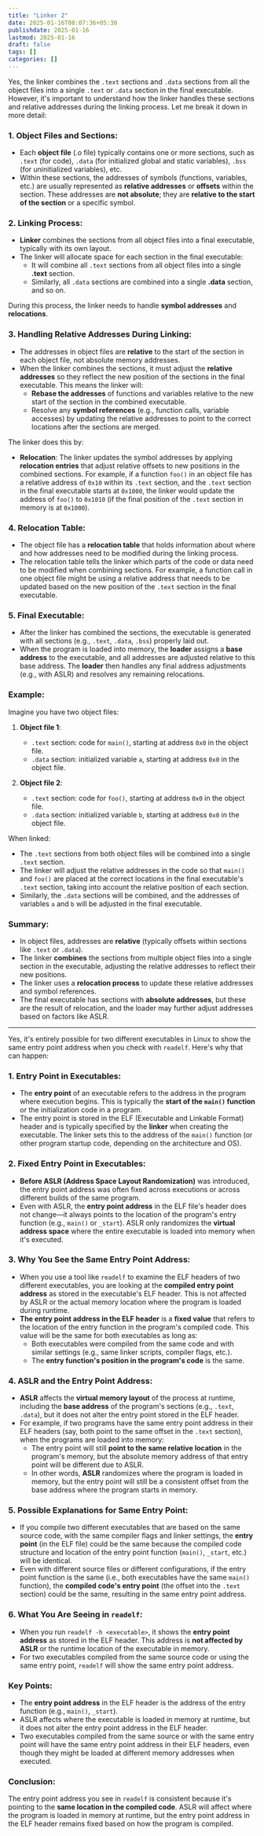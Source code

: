 ```yaml
---
title: "Linker 2"
date: 2025-01-16T08:07:36+05:30
publishdate: 2025-01-16
lastmod: 2025-01-16
draft: false
tags: []
categories: []
---
```

Yes, the linker combines the `.text` sections and `.data` sections from all the object files into a single `.text` or `.data` section in the final executable. However, it's important to understand how the linker handles these sections and relative addresses during the linking process. Let me break it down in more detail:

### 1. **Object Files and Sections:**
   - Each **object file** (.o file) typically contains one or more sections, such as `.text` (for code), `.data` (for initialized global and static variables), `.bss` (for uninitialized variables), etc.
   - Within these sections, the addresses of symbols (functions, variables, etc.) are usually represented as **relative addresses** or **offsets** within the section. These addresses are **not absolute**; they are **relative to the start of the section** or a specific symbol.

### 2. **Linking Process:**
   - **Linker** combines the sections from all object files into a final executable, typically with its own layout.
   - The linker will allocate space for each section in the final executable:
     - It will combine all `.text` sections from all object files into a single **.text** section.
     - Similarly, all `.data` sections are combined into a single **.data** section, and so on.
   
   During this process, the linker needs to handle **symbol addresses** and **relocations**.

### 3. **Handling Relative Addresses During Linking:**
   - The addresses in object files are **relative** to the start of the section in each object file, not absolute memory addresses.
   - When the linker combines the sections, it must adjust the **relative addresses** so they reflect the new position of the sections in the final executable. This means the linker will:
     - **Rebase the addresses** of functions and variables relative to the new start of the section in the combined executable.
     - Resolve any **symbol references** (e.g., function calls, variable accesses) by updating the relative addresses to point to the correct locations after the sections are merged.
   
   The linker does this by:
   - **Relocation**: The linker updates the symbol addresses by applying **relocation entries** that adjust relative offsets to new positions in the combined sections. For example, if a function `foo()` in an object file has a relative address of `0x10` within its `.text` section, and the `.text` section in the final executable starts at `0x1000`, the linker would update the address of `foo()` to `0x1010` (if the final position of the `.text` section in memory is at `0x1000`).

### 4. **Relocation Table:**
   - The object file has a **relocation table** that holds information about where and how addresses need to be modified during the linking process.
   - The relocation table tells the linker which parts of the code or data need to be modified when combining sections. For example, a function call in one object file might be using a relative address that needs to be updated based on the new position of the `.text` section in the final executable.

### 5. **Final Executable:**
   - After the linker has combined the sections, the executable is generated with all sections (e.g., `.text`, `.data`, `.bss`) properly laid out.
   - When the program is loaded into memory, the **loader** assigns a **base address** to the executable, and all addresses are adjusted relative to this base address. The **loader** then handles any final address adjustments (e.g., with ASLR) and resolves any remaining relocations.

### Example:
Imagine you have two object files:
1. **Object file 1**:
   - `.text` section: code for `main()`, starting at address `0x0` in the object file.
   - `.data` section: initialized variable `a`, starting at address `0x0` in the object file.

2. **Object file 2**:
   - `.text` section: code for `foo()`, starting at address `0x0` in the object file.
   - `.data` section: initialized variable `b`, starting at address `0x0` in the object file.

When linked:
- The `.text` sections from both object files will be combined into a single `.text` section.
- The linker will adjust the relative addresses in the code so that `main()` and `foo()` are placed at the correct locations in the final executable's `.text` section, taking into account the relative position of each section.
- Similarly, the `.data` sections will be combined, and the addresses of variables `a` and `b` will be adjusted in the final executable.

### Summary:
- In object files, addresses are **relative** (typically offsets within sections like `.text` or `.data`).
- The linker **combines** the sections from multiple object files into a single section in the executable, adjusting the relative addresses to reflect their new positions.
- The linker uses a **relocation process** to update these relative addresses and symbol references.
- The final executable has sections with **absolute addresses**, but these are the result of relocation, and the loader may further adjust addresses based on factors like ASLR.

------------------------------
Yes, it's entirely possible for two different executables in Linux to show the same entry point address when you check with `readelf`. Here's why that can happen:

### 1. **Entry Point in Executables:**
   - The **entry point** of an executable refers to the address in the program where execution begins. This is typically the **start of the `main()` function** or the initialization code in a program.
   - The entry point is stored in the ELF (Executable and Linkable Format) header and is typically specified by the **linker** when creating the executable. The linker sets this to the address of the `main()` function (or other program startup code, depending on the architecture and OS).

### 2. **Fixed Entry Point in Executables:**
   - **Before ASLR (Address Space Layout Randomization)** was introduced, the entry point address was often fixed across executions or across different builds of the same program.
   - Even with ASLR, the **entry point address** in the ELF file's header does not change—it always points to the location of the program's entry function (e.g., `main()` or `_start`). ASLR only randomizes the **virtual address space** where the entire executable is loaded into memory when it's executed.

### 3. **Why You See the Same Entry Point Address:**
   - When you use a tool like `readelf` to examine the ELF headers of two different executables, you are looking at the **compiled entry point address** as stored in the executable's ELF header. This is not affected by ASLR or the actual memory location where the program is loaded during runtime.
   - **The entry point address in the ELF header** is a **fixed value** that refers to the location of the entry function in the program's compiled code. This value will be the same for both executables as long as:
     - Both executables were compiled from the same code and with similar settings (e.g., same linker scripts, compiler flags, etc.).
     - The **entry function's position in the program's code** is the same.

### 4. **ASLR and the Entry Point Address:**
   - **ASLR** affects the **virtual memory layout** of the process at runtime, including the **base address** of the program's sections (e.g., `.text`, `.data`), but it does not alter the entry point stored in the ELF header. 
   - For example, if two programs have the same entry point address in their ELF headers (say, both point to the same offset in the `.text` section), when the programs are loaded into memory:
     - The entry point will still **point to the same relative location** in the program's memory, but the absolute memory address of that entry point will be different due to ASLR.
     - In other words, **ASLR** randomizes where the program is loaded in memory, but the entry point will still be a consistent offset from the base address where the program starts in memory.

### 5. **Possible Explanations for Same Entry Point:**
   - If you compile two different executables that are based on the same source code, with the same compiler flags and linker settings, the **entry point** (in the ELF file) could be the same because the compiled code structure and location of the entry point function (`main()`, `_start`, etc.) will be identical.
   - Even with different source files or different configurations, if the entry point function is the same (i.e., both executables have the same `main()` function), the **compiled code's entry point** (the offset into the `.text` section) could be the same, resulting in the same entry point address.

### 6. **What You Are Seeing in `readelf`:**
   - When you run `readelf -h <executable>`, it shows the **entry point address** as stored in the ELF header. This address is **not affected by ASLR** or the runtime location of the executable in memory.
   - For two executables compiled from the same source code or using the same entry point, `readelf` will show the same entry point address.

### Key Points:
- The **entry point address** in the ELF header is the address of the entry function (e.g., `main()`, `_start`).
- ASLR affects where the executable is loaded in memory at runtime, but it does not alter the entry point address in the ELF header.
- Two executables compiled from the same source or with the same entry point will have the same entry point address in their ELF headers, even though they might be loaded at different memory addresses when executed.

### Conclusion:
The entry point address you see in `readelf` is consistent because it's pointing to the **same location in the compiled code**. ASLR will affect where the program is loaded in memory at runtime, but the entry point address in the ELF header remains fixed based on how the program is compiled.
